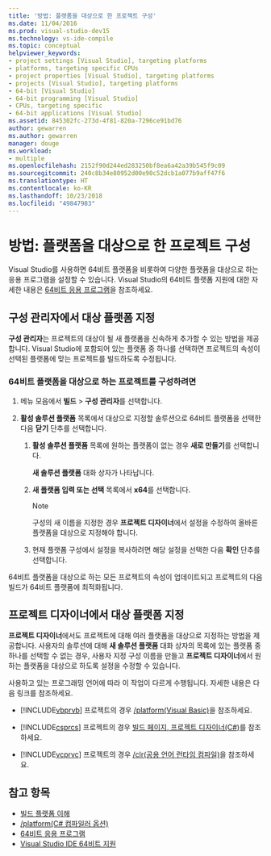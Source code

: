```yaml
---
title: '방법: 플랫폼을 대상으로 한 프로젝트 구성'
ms.date: 11/04/2016
ms.prod: visual-studio-dev15
ms.technology: vs-ide-compile
ms.topic: conceptual
helpviewer_keywords:
- project settings [Visual Studio], targeting platforms
- platforms, targeting specific CPUs
- project properties [Visual Studio], targeting platforms
- projects [Visual Studio], targeting platforms
- 64-bit [Visual Studio]
- 64-bit programming [Visual Studio]
- CPUs, targeting specific
- 64-bit applications [Visual Studio]
ms.assetid: 845302fc-273d-4f81-820a-7296ce91bd76
author: gewarren
ms.author: gewarren
manager: douge
ms.workload:
- multiple
ms.openlocfilehash: 2152f90d244ed283250bf8ea6a42a39b545f9c09
ms.sourcegitcommit: 240c8b34e80952d00e90c52dcb1a077b9aff47f6
ms.translationtype: HT
ms.contentlocale: ko-KR
ms.lasthandoff: 10/23/2018
ms.locfileid: "49847983"
---
```

# <a name="how-to-configure-projects-to-target-platforms"></a>방법: 플랫폼을 대상으로 한 프로젝트 구성

Visual Studio를 사용하면 64비트 플랫폼을 비롯하여 다양한 플랫폼을 대상으로 하는 응용 프로그램을 설정할 수 있습니다. Visual Studio의 64비트 플랫폼 지원에 대한 자세한 내용은 [64비트 응용 프로그램](/dotnet/framework/64-bit-apps)을 참조하세요.

## <a name="target-platforms-with-the-configuration-manager"></a>구성 관리자에서 대상 플랫폼 지정

**구성 관리자**는 프로젝트의 대상이 될 새 플랫폼을 신속하게 추가할 수 있는 방법을 제공합니다. Visual Studio에 포함되어 있는 플랫폼 중 하나를 선택하면 프로젝트의 속성이 선택된 플랫폼에 맞는 프로젝트를 빌드하도록 수정됩니다.

### <a name="to-configure-a-project-to-target-a-64-bit-platform"></a>64비트 플랫폼을 대상으로 하는 프로젝트를 구성하려면

1.  메뉴 모음에서 **빌드** > **구성 관리자**를 선택합니다.

2.  **활성 솔루션 플랫폼** 목록에서 대상으로 지정할 솔루션으로 64비트 플랫폼을 선택한 다음 **닫기** 단추를 선택합니다.

    1.  **활성 솔루션 플랫폼** 목록에 원하는 플랫폼이 없는 경우 **새로 만들기**를 선택합니다.

         **새 솔루션 플랫폼** 대화 상자가 나타납니다.

    2.  **새 플랫폼 입력 또는 선택** 목록에서 **x64**를 선택합니다.

        > [!NOTE]
        >  구성의 새 이름을 지정한 경우 **프로젝트 디자이너**에서 설정을 수정하여 올바른 플랫폼을 대상으로 지정해야 합니다.

    3.  현재 플랫폼 구성에서 설정을 복사하려면 해당 설정을 선택한 다음 **확인** 단추를 선택합니다.

64비트 플랫폼을 대상으로 하는 모든 프로젝트의 속성이 업데이트되고 프로젝트의 다음 빌드가 64비트 플랫폼에 최적화됩니다.

## <a name="target-platforms-in-the-project-designer"></a>프로젝트 디자이너에서 대상 플랫폼 지정

**프로젝트 디자이너**에서도 프로젝트에 대해 여러 플랫폼을 대상으로 지정하는 방법을 제공합니다. 사용자의 솔루션에 대해 **새 솔루션 플랫폼** 대화 상자의 목록에 있는 플랫폼 중 하나를 선택할 수 없는 경우, 사용자 지정 구성 이름을 만들고 **프로젝트 디자이너**에서 원하는 플랫폼을 대상으로 하도록 설정을 수정할 수 있습니다.

사용하고 있는 프로그래밍 언어에 따라 이 작업이 다르게 수행됩니다. 자세한 내용은 다음 링크를 참조하세요.

- [!INCLUDE[vbprvb](../code-quality/includes/vbprvb_md.md)] 프로젝트의 경우 [/platform(Visual Basic)](/dotnet/visual-basic/reference/command-line-compiler/platform)을 참조하세요.

- [!INCLUDE[csprcs](../data-tools/includes/csprcs_md.md)] 프로젝트의 경우 [빌드 페이지, 프로젝트 디자이너(C#)](../ide/reference/build-page-project-designer-csharp.md)를 참조하세요.

- [!INCLUDE[vcprvc](../code-quality/includes/vcprvc_md.md)] 프로젝트의 경우 [/clr(공용 언어 런타임 컴파일)](/cpp/build/reference/clr-common-language-runtime-compilation)을 참조하세요.

## <a name="see-also"></a>참고 항목

- [빌드 플랫폼 이해](../ide/understanding-build-platforms.md)
- [/platform(C# 컴파일러 옵션)](/dotnet/csharp/language-reference/compiler-options/platform-compiler-option)
- [64비트 응용 프로그램](/dotnet/framework/64-bit-apps)
- [Visual Studio IDE 64비트 지원](../ide/visual-studio-ide-64-bit-support.md)
